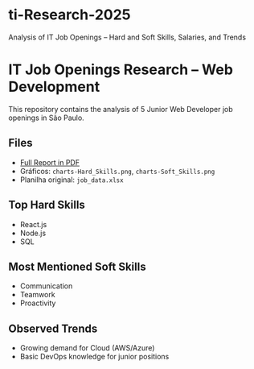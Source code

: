 # ti-Research-2025
Analysis of IT Job Openings – Hard and Soft Skills, Salaries, and Trends  

# IT Job Openings Research – Web Development 

This repository contains the analysis of 5 Junior Web Developer job openings in São Paulo. 

## Files 
- [Full Report in PDF](https://drive.google.com/file/d/1UL0dhIgo37_3lbbvXkuv9IW1zFb17gXv/view) 
- Gráficos: `charts-Hard_Skills.png`, `charts-Soft_Skills.png` 
- Planilha original: `job_data.xlsx` 

## Top Hard Skills 
- React.js 
- Node.js 
- SQL 

## Most Mentioned Soft Skills 
- Communication 
- Teamwork 
- Proactivity 

## Observed Trends 
- Growing demand for Cloud (AWS/Azure) 
- Basic DevOps knowledge for junior positions 
